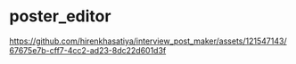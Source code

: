 # poster_editor

https://github.com/hirenkhasatiya/interview_post_maker/assets/121547143/67675e7b-cff7-4cc2-ad23-8dc22d601d3f


